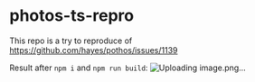 # photos-ts-repro
This repo is a try to reproduce of https://github.com/hayes/pothos/issues/1139

Result after `npm i` and `npm run build`:
![Uploading image.png…]()

